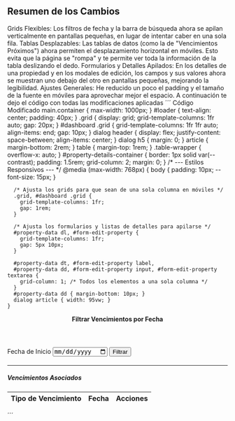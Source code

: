    ## Resumen de los Cambios
Grids Flexibles: Los filtros de fecha y la barra de búsqueda ahora se apilan verticalmente en pantallas pequeñas, en lugar de intentar caber en una sola fila.
Tablas Desplazables: Las tablas de datos (como la de "Vencimientos Próximos") ahora permiten el desplazamiento horizontal en móviles. Esto evita que la página se "rompa" y te permite ver toda la información de la tabla deslizando el dedo.
Formularios y Detalles Apilados: En los detalles de una propiedad y en los modales de edición, los campos y sus valores ahora se muestran uno debajo del otro en pantallas pequeñas, mejorando la legibilidad.
Ajustes Generales: He reducido un poco el padding y el tamaño de la fuente en móviles para aprovechar mejor el espacio.
A continuación te dejo el código con todas las modificaciones aplicadas
´´´
Código Modificado
    main.container { max-width: 1000px; }
    #loader { text-align: center; padding: 40px; }
    .grid { display: grid; grid-template-columns: 1fr auto; gap: 20px; }
    #dashboard .grid {
        grid-template-columns: 1fr 1fr auto;
        align-items: end;
        gap: 10px;
    }
    dialog header { display: flex; justify-content: space-between; align-items: center; }
    dialog h5 { margin: 0; }
    article { margin-bottom: 2rem; }
    table { margin-top: 1rem; }
    .table-wrapper {
      overflow-x: auto;
    }
    #property-details-container {
        border: 1px solid var(--contrast);
        padding: 1.5rem;
        grid-column: 2;
        margin: 0;
    }
    /* --- Estilos Responsivos --- */
    @media (max-width: 768px) {
      body {
        padding: 10px;
        --font-size: 15px;
      }
      
      /* Ajusta los grids para que sean de una sola columna en móviles */
      .grid, #dashboard .grid {
        grid-template-columns: 1fr;
        gap: 1rem;
      }

      /* Ajusta los formularios y listas de detalles para apilarse */
      #property-data dl, #form-edit-property {
        grid-template-columns: 1fr;
        gap: 5px 10px;
      }
      
      #property-data dt, #form-edit-property label,
      #property-data dd, #form-edit-property input, #form-edit-property textarea {
        grid-column: 1; /* Todos los elementos a una sola columna */
      }
      #property-data dd { margin-bottom: 10px; }
      dialog article { width: 95vw; }
    }
  </style>
</head>
<body>
      <header>
        <strong>Filtrar Vencimientos por Fecha</strong>
      </header>
      <div class="grid">
        <div>
          <label for="start-date">Fecha de Inicio</label>
          <input type="date" id="start-date">
        <button id="filter-button" onclick="handleFilterVencimientos()">Filtrar</button>
      </div>
      <div id="dashboard-loader" aria-busy="true" style="display: none;">Filtrando vencimientos...</div>
      <div class="table-wrapper">
        <table role="grid" id="vencimientos-proximos-table" style="display:none;">
          <thead>
            <tr>
              <th>Dirección</th>
              <th>Propietario</th>
              <th>Tipo</th>
              <th>Fecha Vencimiento</th>
              <th>Acciones</th>
            </tr>
          </thead>
          <tbody id="vencimientos-proximos-body"></tbody>
        </table>
      </div>
      <div id="dashboard-empty" style="display:none; text-align:center; padding: 20px; border: 1px dashed; border-radius: 5px;">
        <p>✅ No se encontraron vencimientos en el rango de fechas seleccionado.</p>
      </div>
         <h4 id="property-title"></h4>
         <div id="property-data"></div>
         <hr>
         <h5>Vencimientos Asociados</h5>
         <div class="table-wrapper">
           <table role="grid">
             <thead>
               <tr>
                 <th>Tipo de Vencimiento</th>
                 <th>Fecha</th>
                 <th>Acciones</th>
               </tr>
             </thead>
             <tbody id="property-vencimientos-body"></tbody>
           </table>
         </div>
      </div>
    </article>
    

´´´